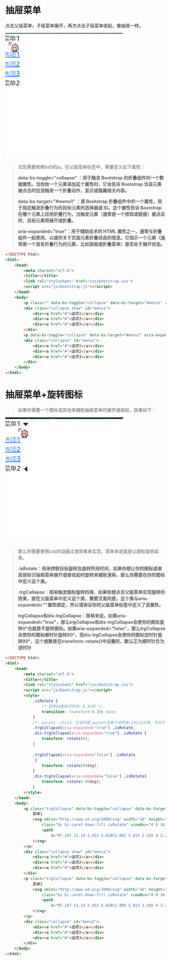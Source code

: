 # 抽屉菜单

点击父级菜单，子级菜单展开，再次点击子级菜单收起，像抽屉一样。

![动画](assets/动画-1694866322714-1.gif)

>实现需要依赖bs5的js。在父级菜单标签中，需要定义如下属性：
>
>**data-bs-toggle="collapse" ：用于触发 Bootstrap 的折叠组件的一个数据属性。当你给一个元素添加这个属性时，它会告诉 Bootstrap 当该元素被点击时应该触发一个折叠动作，显示或隐藏相关内容。**
>
>**data-bs-target="#menu1" ：是 Bootstrap 折叠组件中的一个属性，用于指定触发折叠行为的目标元素的选择器或 ID。这个属性告诉 Bootstrap 在哪个元素上应用折叠行为，当触发元素（通常是一个按钮或链接）被点击时，目标元素将展开或折叠。**
>
>**aria-expanded="true"：用于辅助技术的 HTML 属性之一，通常与折叠组件一起使用，以提供关于页面元素折叠状态的信息。它指示一个元素（通常是一个具有折叠行为的元素，比如面板或折叠菜单）是否处于展开状态。**

```html
<!DOCTYPE html>
<html>
	<head>
		<meta charset="utf-8">
		<title></title>
		<link rel="stylesheet" href="css/bootstrap.css">
		<script src="js/bootstrap.js"></script>
	</head>
	<body>
		<p class="" data-bs-toggle="collapse" data-bs-target="#menu1" aria-expanded="true">菜单1</p>
		<div class="collapse show" id="menu1">
			<div><a href="#">选项1</a></div>
			<div><a href="#">选项2</a></div>
			<div><a href="#">选项3</a></div>
		</div>
		<p data-bs-toggle="collapse" data-bs-target="#menu2" aria-expanded="true">菜单2</p>
		<div class="collapse" id="menu2">
			<div><a href="#">选项1</a></div>
			<div><a href="#">选项2</a></div>
			<div><a href="#">选项3</a></div>
		</div>
	</body>
</html>
```



# 抽屉菜单+旋转图标

> 如果你需要一个图标或其他来辅助抽屉菜单的展开或收起，效果如下：

![动画](assets/动画-1694868437401-1.gif)

> 那么你需要使用css的动画过渡效果来实现，简单来说就是让图标旋转起来。
>
> **.isRotate：用来控制目标旋转及旋转所用时间，如果你想让你的图标或者其他标识抽屉菜单展开或者收起时旋转来辅助渲染，那么你需要在你的图标中定义这个类。**
>
> **.trgCollapse：用来触发图标旋转的类，如果你想点击父级菜单实现旋转的效果，就在父级菜单中定义这个类，需要注意的是，这个类与aria-expanded=""属性绑定，所以请保证你的父级菜单标签中定义了该属性。**
>
> **trgCollapse和dis-trgCollapse：简单来说，如果aria-expanded="true"，那么trgCollapse和dis-trgCollapse会使你的图标旋转0°也就是不旋转图标。如果aria-expanded="false"，那么trgCollapse会使你的图标顺时针旋转90°，而dis-trgCollapse会使你的图标逆时针旋转90°，这个度数是在transform: rotate()中设置的，默认正为顺时针负为逆时针**

```html
<!DOCTYPE html>
<html>
	<head>
		<meta charset="utf-8">
		<title></title>
		<link rel="stylesheet" href="css/bootstrap.css">
		<script src="js/bootstrap.js"></script>
		<style>
			.isRotate {
				/* 控制动画执行时间，0.35秒 */
				transition: transform 0.35s ease;
			}
			/* .parent .child，它会匹配.parent元素下的所有.child元素，不论它们的深度如何。 */
			.trgCollapse[aria-expanded="true"] .isRotate,
			.dis-trgCollapse[aria-expanded="true"] .isRotate {
				transform: rotate(0);
			}

			.trgCollapse[aria-expanded="false"] .isRotate
			 {
				transform: rotate(90deg);
			}
            .dis-trgCollapse[aria-expanded="false"] .isRotate{
                transform: rotate(-90deg);
            }
		</style>
	</head>
	<body>
		<p class="trgCollapse" data-bs-toggle="collapse" data-bs-target="#menu1" aria-expanded="true">
			菜单1
			<svg xmlns="http://www.w3.org/2000/svg" width="16" height="16" fill="currentColor"
				class="bi bi-caret-down-fill isRotate" viewBox="0 0 16 16">
				<path
					d="M7.247 11.14 2.451 5.658C1.885 5.013 2.345 4 3.204 4h9.592a1 1 0 0 1 .753 1.659l-4.796 5.48a1 1 0 0 1-1.506 0z" />
			</svg>
		</p>
		<div class="collapse show" id="menu1">
			<div><a href="#">选项1</a></div>
			<div><a href="#">选项2</a></div>
			<div><a href="#">选项3</a></div>
		</div>
		<p class="trgCollapse" data-bs-toggle="collapse" data-bs-target="#menu2" aria-expanded="false">
			菜单2
			<svg xmlns="http://www.w3.org/2000/svg" width="16" height="16" fill="currentColor"
				class="bi bi-caret-down-fill isRotate" viewBox="0 0 16 16">
				<path
					d="M7.247 11.14 2.451 5.658C1.885 5.013 2.345 4 3.204 4h9.592a1 1 0 0 1 .753 1.659l-4.796 5.48a1 1 0 0 1-1.506 0z" />
			</svg>
		</p>
		<div class="collapse" id="menu2">
			<div><a href="#">选项1</a></div>
			<div><a href="#">选项2</a></div>
			<div><a href="#">选项3</a></div>
		</div>
	</body>
</html>
```

